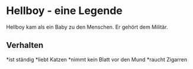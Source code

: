 # Hellboy - eine Legende #
Hellboy kam als ein Baby zu den Menschen. Er gehört dem Militär.

## Verhalten ##
*ist ständig
*liebt Katzen
*nimmt kein Blatt vor den Mund
*raucht Zigarren

